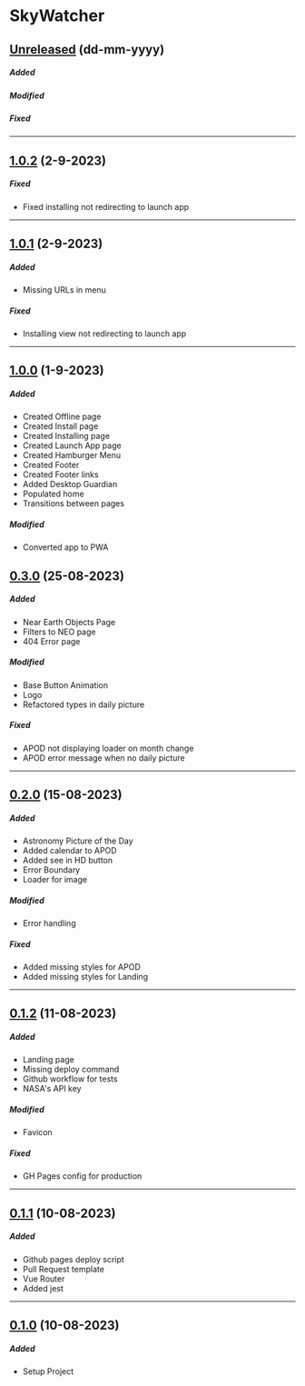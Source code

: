# SkyWatcher

## [Unreleased](https://github.com/nashaguayo/skywatcher/compare/1.0.2...develop) (dd-mm-yyyy)

##### Added

##### Modified

##### Fixed

---

## [1.0.2](https://github.com/nashaguayo/skywatcher/compare/1.0.1...1.0.2) (2-9-2023)

##### Fixed

- Fixed installing not redirecting to launch app

---

## [1.0.1](https://github.com/nashaguayo/skywatcher/compare/1.0.0...1.0.1) (2-9-2023)

##### Added

- Missing URLs in menu

##### Fixed

- Installing view not redirecting to launch app

---

## [1.0.0](https://github.com/nashaguayo/skywatcher/compare/0.3.0...1.0.0) (1-9-2023)

##### Added

- Created Offline page
- Created Install page
- Created Installing page
- Created Launch App page
- Created Hamburger Menu
- Created Footer
- Created Footer links
- Added Desktop Guardian
- Populated home
- Transitions between pages

##### Modified

- Converted app to PWA

## [0.3.0](https://github.com/nashaguayo/skywatcher/compare/0.2.0...0.3.0) (25-08-2023)

##### Added

- Near Earth Objects Page
- Filters to NEO page
- 404 Error page

##### Modified

- Base Button Animation
- Logo
- Refactored types in daily picture

##### Fixed

- APOD not displaying loader on month change
- APOD error message when no daily picture

---

## [0.2.0](https://github.com/nashaguayo/skywatcher/compare/0.1.2...0.2.0) (15-08-2023)

##### Added

- Astronomy Picture of the Day
- Added calendar to APOD
- Added see in HD button
- Error Boundary
- Loader for image

##### Modified

- Error handling

##### Fixed

- Added missing styles for APOD
- Added missing styles for Landing

---

## [0.1.2](https://github.com/nashaguayo/skywatcher/compare/0.1.1...0.1.2) (11-08-2023)

##### Added

- Landing page
- Missing deploy command
- Github workflow for tests
- NASA's API key

##### Modified

- Favicon

##### Fixed

- GH Pages config for production

---

## [0.1.1](https://github.com/nashaguayo/skywatcher/compare/0.1.0...0.1.1) (10-08-2023)

##### Added

- Github pages deploy script
- Pull Request template
- Vue Router
- Added jest

---

## [0.1.0](https://github.com/nashaguayo/skywatcher/releases/tag/0.1.0) (10-08-2023)

##### Added

- Setup Project
